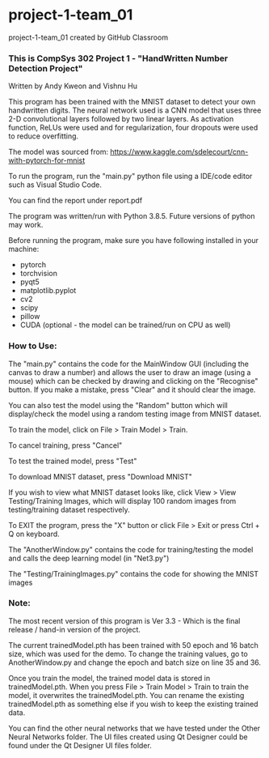 # project-1-team_01
project-1-team_01 created by GitHub Classroom

### This is CompSys 302 Project 1 - "HandWritten Number Detection Project" 
Written by Andy Kweon and Vishnu Hu

This program has been trained with the MNIST dataset to detect your own handwritten digits.
The neural network used is a CNN model that uses three 2-D convolutional layers followed by two linear layers.
As activation function, ReLUs were used and for regularization, four dropouts were used to reduce overfitting.

The model was sourced from: https://www.kaggle.com/sdelecourt/cnn-with-pytorch-for-mnist

To run the program, run the "main.py" python file using a IDE/code editor such as Visual Studio Code.

You can find the report under report.pdf

The program was written/run with Python 3.8.5. Future versions of python may work.

Before running the program, make sure you have following installed in your machine:
- pytorch
- torchvision
- pyqt5
- matplotlib.pyplot
- cv2
- scipy
- pillow
- CUDA (optional - the model can be trained/run on CPU as well)

### How to Use:
The "main.py" contains the code for the MainWindow GUI (including the canvas to draw a number) and allows the user to draw an image (using a mouse) which can be checked by drawing and clicking on the "Recognise" button. If you make a mistake, press "Clear" and it should clear the image.

You can also test the model using the "Random" button which will display/check the model using a random testing image from MNIST dataset.

To train the model, click on File > Train Model > Train.

To cancel training, press "Cancel"

To test the trained model, press "Test"

To download MNIST dataset, press "Download MNIST"

If you wish to view what MNIST dataset looks like, click View > View Testing/Training Images, which will display 100 random images from testing/training dataset respectively.

To EXIT the program, press the "X" button or click File > Exit or press Ctrl + Q on keyboard.

The "AnotherWindow.py" contains the code for training/testing the model and calls the deep learning model (in "Net3.py")

The "Testing/TrainingImages.py" contains the code for showing the MNIST images


### Note:
The most recent version of this program is Ver 3.3 - Which is the final release / hand-in version of the project. 

The current trainedModel.pth has been trained with 50 epoch and 16 batch size, which was used for the demo. To change the training values, go to AnotherWindow.py and change the epoch and batch size on line 35 and 36. 

Once you train the model, the trained model data is stored in trainedModel.pth. When you press File > Train Model > Train to train the model, it overwrites the trainedModel.pth. You can rename the existing trainedModel.pth as something else if you wish to keep the existing trained data. 

You can find the other neural networks that we have tested under the Other Neural Networks folder. 
The UI files created using Qt Designer could be found under the Qt Designer UI files folder.

